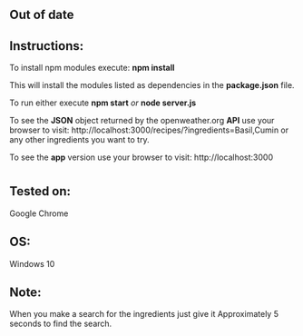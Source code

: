 ## Out of date

## Instructions:
To install npm modules execute:
**npm install**

This will install the modules listed as dependencies in the **package.json** file.

To run either execute
**npm start**
_or_
**node server.js**

To see the **JSON** object returned by the openweather.org **API** use your browser to visit:
http://localhost:3000/recipes/?ingredients=Basil,Cumin
or any other ingredients you want to try.

To see the **app** version use your browser to visit:
http://localhost:3000
#

## Tested on:
Google Chrome

## OS:
Windows 10

## Note: 
When you make a search for the ingredients just give it Approximately 5 seconds to find the search.
